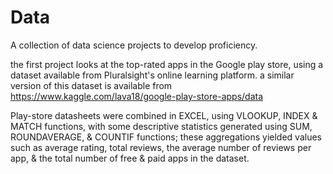 # Data
A collection of data science projects to develop proficiency.

the first project looks at the top-rated apps in the Google play store, using a dataset available from Pluralsight's online learning platform. a similar version of this dataset is available from https://www.kaggle.com/lava18/google-play-store-apps/data

Play-store datasheets were combined in EXCEL, using VLOOKUP, INDEX & MATCH functions, with some descriptive statistics generated using SUM, ROUNDAVERAGE, & COUNTIF functions; these aggregations yielded values such as average rating, total reviews, the average number of reviews per app, & the total number of free & paid apps in the dataset. 





